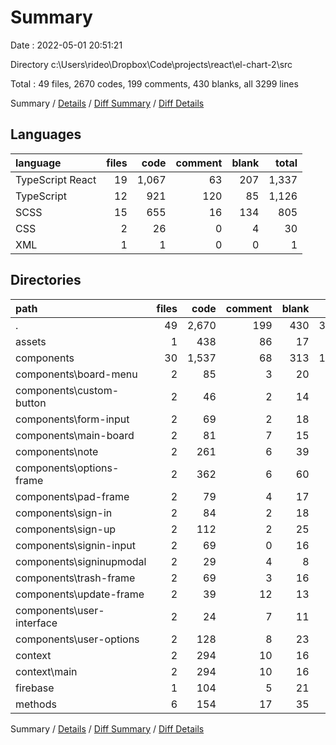 # Summary

Date : 2022-05-01 20:51:21

Directory c:\Users\rideo\Dropbox\Code\projects\react\el-chart-2\src

Total : 49 files,  2670 codes, 199 comments, 430 blanks, all 3299 lines

Summary / [Details](details.md) / [Diff Summary](diff.md) / [Diff Details](diff-details.md)

## Languages
| language | files | code | comment | blank | total |
| :--- | ---: | ---: | ---: | ---: | ---: |
| TypeScript React | 19 | 1,067 | 63 | 207 | 1,337 |
| TypeScript | 12 | 921 | 120 | 85 | 1,126 |
| SCSS | 15 | 655 | 16 | 134 | 805 |
| CSS | 2 | 26 | 0 | 4 | 30 |
| XML | 1 | 1 | 0 | 0 | 1 |

## Directories
| path | files | code | comment | blank | total |
| :--- | ---: | ---: | ---: | ---: | ---: |
| . | 49 | 2,670 | 199 | 430 | 3,299 |
| assets | 1 | 438 | 86 | 17 | 541 |
| components | 30 | 1,537 | 68 | 313 | 1,918 |
| components\board-menu | 2 | 85 | 3 | 20 | 108 |
| components\custom-button | 2 | 46 | 2 | 14 | 62 |
| components\form-input | 2 | 69 | 2 | 18 | 89 |
| components\main-board | 2 | 81 | 7 | 15 | 103 |
| components\note | 2 | 261 | 6 | 39 | 306 |
| components\options-frame | 2 | 362 | 6 | 60 | 428 |
| components\pad-frame | 2 | 79 | 4 | 17 | 100 |
| components\sign-in | 2 | 84 | 2 | 18 | 104 |
| components\sign-up | 2 | 112 | 2 | 25 | 139 |
| components\signin-input | 2 | 69 | 0 | 16 | 85 |
| components\signinupmodal | 2 | 29 | 4 | 8 | 41 |
| components\trash-frame | 2 | 69 | 3 | 16 | 88 |
| components\update-frame | 2 | 39 | 12 | 13 | 64 |
| components\user-interface | 2 | 24 | 7 | 11 | 42 |
| components\user-options | 2 | 128 | 8 | 23 | 159 |
| context | 2 | 294 | 10 | 16 | 320 |
| context\main | 2 | 294 | 10 | 16 | 320 |
| firebase | 1 | 104 | 5 | 21 | 130 |
| methods | 6 | 154 | 17 | 35 | 206 |

Summary / [Details](details.md) / [Diff Summary](diff.md) / [Diff Details](diff-details.md)